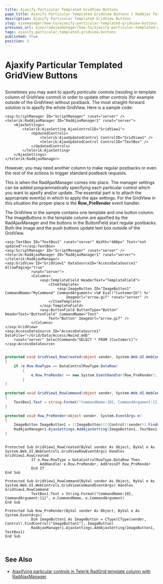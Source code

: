 ```yaml
---
title: Ajaxify Particular Templated GridView Buttons
page_title: Ajaxify Particular Templated GridView Buttons | RadAjax for ASP.NET AJAX Documentation
description: Ajaxify Particular Templated GridView Buttons
slug: ajaxmanager/how-to/ajaxify-particular-templated-gridview-buttons
previous_url: ajax/radajaxmanager/how-to/ajaxify-particular-templated-gridview-buttons
tags: ajaxify,particular,templated,gridview,buttons
published: True
position: 5
---
```


# Ajaxify Particular Templated GridView Buttons



## 

Sometimes you may want to ajaxify *particular* controls (residing in template column of GridView control) in order to update other controls (for example outside of the GridView) without postback. The most straight-forward solution is to ajaxify the whole GridView. Here is a sample code:



````ASP.NET
<asp:ScriptManager ID="ScriptManager" runat="server" />
<telerik:RadAjaxManager ID="RadAjaxManager1" runat="server">
	<AjaxSettings>
	    <telerik:AjaxSetting AjaxControlID="GridView1">
	        <UpdatedControls>
	            <telerik:AjaxUpdatedControl ControlID="GridView1" />
	            <telerik:AjaxUpdatedControl ControlID="TextBox" />
	        </UpdatedControls>
	    </telerik:AjaxSetting>
	</AjaxSettings>
</telerik:RadAjaxManager>
````





However, you may need another column to make regular postbacks or even the rest of the actions to trigger standard postback requests.

This is when the RadAjaxManager comes into place. The manager settings can be added programmatically specifying each particular control which you want to ajaxify and/or update. The essential part is to attach the appropriate event(s) in which to apply the ajax settings. For the GridView in this situation the proper place is the **Row_PreRender** event handler.

The GridView in the sample contains one template and one button column. The ImageButtons in the template column are ajaxified by the RadAjaxManager and the buttons in the ButtonField start regular postbacks. Both the image and the push buttons update text box outside of the GridView.





````ASP.NET
<asp:TextBox ID="TextBox1" runat="server" Width="400px" Text="not updated"></asp:TextBox>
<asp:ScriptManager ID="ScriptManager" runat="server" />
<telerik:RadAjaxManager ID="RadAjaxManager1" runat="server">
</telerik:RadAjaxManager>
<asp:GridView ID="GridView1" DataSourceID="AccessDataSource1" AllowPaging="true"
	        runat="server">
	        <Columns>
	            <asp:TemplateField HeaderText="TemplateField">
	                <ItemTemplate>
	                    <asp:ImageButton ID="ImageButton1" CommandName="MyCommand" CommandArgument='<%# Eval("CustomerID") %>'
	                        ImageUrl="arrow.gif" runat="server" />
	                </ItemTemplate>
	            </asp:TemplateField>
	            <asp:ButtonField ButtonType="Button" HeaderText="ButtonField" CommandName="Test"
	                Text="Button" ImageUrl="arrow.gif" />
	        </Columns>
</asp:GridView>
<asp:AccessDataSource ID="AccessDataSource1" DataFile="~/Grid/Data/Access/Nwind.mdb"
	runat="server" SelectCommand="SELECT * FROM [Customers]"></asp:AccessDataSource>
````
````C#
	
protected void GridView1_RowCreated(object sender, System.Web.UI.WebControls.GridViewRowEventArgs e)
{
	if (e.Row.RowType == DataControlRowType.DataRow)
	    {
	        e.Row.PreRender += new System.EventHandler(Row_PreRender);
	    }
}
	
protected void GridView1_RowCommand(object sender, System.Web.UI.WebControls.GridViewCommandEventArgs e)
{
	TextBox1.Text = string.Format("CommandName:{0}, CommandArgument:{1}", e.CommandName, e.CommandArgument);
}
	
protected void Row_PreRender(object sender, System.EventArgs e)
{
	ImageButton ImageButton1 = ((ImageButton)(((Control)(sender)).FindControl("ImageButton1")));
	RadAjaxManager1.AjaxSettings.AddAjaxSetting(ImageButton1, TextBox1);
}
				
````
````VB
Protected Sub GridView1_RowCreated(ByVal sender As Object, ByVal e As System.Web.UI.WebControls.GridViewRowEventArgs) Handles GridView1.RowCreated
	        If e.Row.RowType = DataControlRowType.DataRow Then
	            AddHandler e.Row.PreRender, AddressOf Row_PreRender
	        End If
End Sub
	
Protected Sub GridView1_RowCommand(ByVal sender As Object, ByVal e As System.Web.UI.WebControls.GridViewCommandEventArgs) Handles GridView1.RowCommand
	        TextBox1.Text = String.Format("CommandName:{0}, CommandArgument:{1}", e.CommandName, e.CommandArgument)
End Sub
	
Protected Sub Row_PreRender(ByVal sender As Object, ByVal e As System.EventArgs)
	        Dim ImageButton1 As ImageButton = CType(CType(sender, Control).FindControl("ImageButton1"), ImageButton)
	        RadAjaxManager1.AjaxSettings.AddAjaxSetting(ImageButton1, TextBox1)
End Sub
	
	
````


## See Also

 * [Ajaxifying particular controls in Telerik RadGrid template column with RadAjaxManager](https://demos.telerik.com/aspnet-ajax/ajaxmanager/application-scenarios/partial-ajaxification/defaultcs.aspx)
